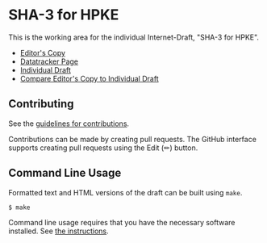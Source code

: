 # SHA-3 for HPKE

This is the working area for the individual Internet-Draft, "SHA-3 for HPKE".

* [Editor's Copy](https://dconnolly.github.io/draft-connolly-cfrg-sha3-hpke/#go.draft-connolly-cfrg-sha3-hpke.html)
* [Datatracker Page](https://datatracker.ietf.org/doc/draft-connolly-cfrg-sha3-hpke)
* [Individual Draft](https://datatracker.ietf.org/doc/html/draft-connolly-cfrg-sha3-hpke)
* [Compare Editor's Copy to Individual Draft](https://dconnolly.github.io/draft-connolly-cfrg-sha3-hpke/#go.draft-connolly-cfrg-sha3-hpke.diff)


## Contributing

See the
[guidelines for contributions](https://github.com/dconnolly/draft-connolly-cfrg-sha3-hpke/blob/main/CONTRIBUTING.md).

Contributions can be made by creating pull requests.
The GitHub interface supports creating pull requests using the Edit (✏) button.


## Command Line Usage

Formatted text and HTML versions of the draft can be built using `make`.

```sh
$ make
```

Command line usage requires that you have the necessary software installed.  See
[the instructions](https://github.com/martinthomson/i-d-template/blob/main/doc/SETUP.md).

